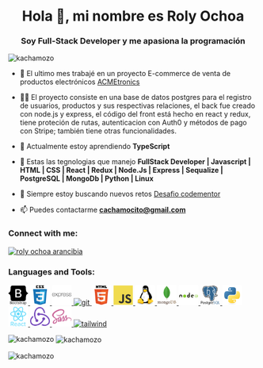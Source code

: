 <h1 align="center">Hola 👋, mi nombre es Roly Ochoa</h1>
<h3 align="center">Soy Full-Stack Developer y me apasiona la programación</h3>

<p align="left"> <img src="https://komarev.com/ghpvc/?username=kachamozo&label=Profile%20views&color=0e75b6&style=flat" alt="kachamozo" /> </p>

- 🔭 El ultimo mes trabajé en un proyecto E-commerce de venta de productos electrónicos [ACMEtronics](https://acmetronics.netlify.app/)
- 👨‍💻 El proyecto consiste en una base de datos postgres para el registro de usuarios, productos y sus respectivas relaciones, el back fue creado con node.js y express, el código del front está hecho en react y redux, tiene proteción de rutas, autenticacion con Auth0 y métodos de pago con Stripe; también tiene otras funcionalidades.

- 🌱 Actualmente estoy aprendiendo **TypeScript**

- 👯 Estas las tegnologias que manejo **FullStack Developer | Javascript | HTML | CSS | React | Redux | Node.Js | Express | Sequalize | PostgreSQL | MongoDb | Python | Linux**

- 🤝 Siempre estoy buscando nuevos retos [Desafio codementor](https://e-commerce-tailwind-react.netlify.app)

- 📫 Puedes contactarme **cachamocito@gmail.com**

<h3 align="left">Connect with me:</h3>
<p align="left">
<a href="https://linkedin.com/in/roly ochoa arancibia" target="blank"><img align="center" src="https://raw.githubusercontent.com/rahuldkjain/github-profile-readme-generator/master/src/images/icons/Social/linked-in-alt.svg" alt="roly ochoa arancibia" height="30" width="40" /></a>
</p>

<h3 align="left">Languages and Tools:</h3>
<p align="left"> <a href="https://getbootstrap.com" target="_blank" rel="noreferrer"> <img src="https://raw.githubusercontent.com/devicons/devicon/master/icons/bootstrap/bootstrap-plain-wordmark.svg" alt="bootstrap" width="40" height="40"/> </a> <a href="https://www.w3schools.com/css/" target="_blank" rel="noreferrer"> <img src="https://raw.githubusercontent.com/devicons/devicon/master/icons/css3/css3-original-wordmark.svg" alt="css3" width="40" height="40"/> </a> <a href="https://expressjs.com" target="_blank" rel="noreferrer"> <img src="https://raw.githubusercontent.com/devicons/devicon/master/icons/express/express-original-wordmark.svg" alt="express" width="40" height="40"/> </a> <a href="https://git-scm.com/" target="_blank" rel="noreferrer"> <img src="https://www.vectorlogo.zone/logos/git-scm/git-scm-icon.svg" alt="git" width="40" height="40"/> </a> <a href="https://www.w3.org/html/" target="_blank" rel="noreferrer"> <img src="https://raw.githubusercontent.com/devicons/devicon/master/icons/html5/html5-original-wordmark.svg" alt="html5" width="40" height="40"/> </a> <a href="https://developer.mozilla.org/en-US/docs/Web/JavaScript" target="_blank" rel="noreferrer"> <img src="https://raw.githubusercontent.com/devicons/devicon/master/icons/javascript/javascript-original.svg" alt="javascript" width="40" height="40"/> </a> <a href="https://www.linux.org/" target="_blank" rel="noreferrer"> <img src="https://raw.githubusercontent.com/devicons/devicon/master/icons/linux/linux-original.svg" alt="linux" width="40" height="40"/> </a> <a href="https://www.mongodb.com/" target="_blank" rel="noreferrer"> <img src="https://raw.githubusercontent.com/devicons/devicon/master/icons/mongodb/mongodb-original-wordmark.svg" alt="mongodb" width="40" height="40"/> </a> <a href="https://nodejs.org" target="_blank" rel="noreferrer"> <img src="https://raw.githubusercontent.com/devicons/devicon/master/icons/nodejs/nodejs-original-wordmark.svg" alt="nodejs" width="40" height="40"/> </a> <a href="https://www.postgresql.org" target="_blank" rel="noreferrer"> <img src="https://raw.githubusercontent.com/devicons/devicon/master/icons/postgresql/postgresql-original-wordmark.svg" alt="postgresql" width="40" height="40"/> </a> <a href="https://www.python.org" target="_blank" rel="noreferrer"> <img src="https://raw.githubusercontent.com/devicons/devicon/master/icons/python/python-original.svg" alt="python" width="40" height="40"/> </a> <a href="https://reactjs.org/" target="_blank" rel="noreferrer"> <img src="https://raw.githubusercontent.com/devicons/devicon/master/icons/react/react-original-wordmark.svg" alt="react" width="40" height="40"/> </a> <a href="https://redux.js.org" target="_blank" rel="noreferrer"> <img src="https://raw.githubusercontent.com/devicons/devicon/master/icons/redux/redux-original.svg" alt="redux" width="40" height="40"/> </a> <a href="https://sass-lang.com" target="_blank" rel="noreferrer"> <img src="https://raw.githubusercontent.com/devicons/devicon/master/icons/sass/sass-original.svg" alt="sass" width="40" height="40"/> </a> <a href="https://tailwindcss.com/" target="_blank" rel="noreferrer"> <img src="https://www.vectorlogo.zone/logos/tailwindcss/tailwindcss-icon.svg" alt="tailwind" width="40" height="40"/> </a> </p>

<p><img align="left" src="https://github-readme-stats.vercel.app/api/top-langs?username=kachamozo&show_icons=true&locale=en&layout=compact" alt="kachamozo" /></p>

<p>&nbsp;<img align="center" src="https://github-readme-stats.vercel.app/api?username=kachamozo&show_icons=true&locale=en" alt="kachamozo" /></p>

<p><img align="center" src="https://github-readme-streak-stats.herokuapp.com/?user=kachamozo&" alt="kachamozo" /></p>

